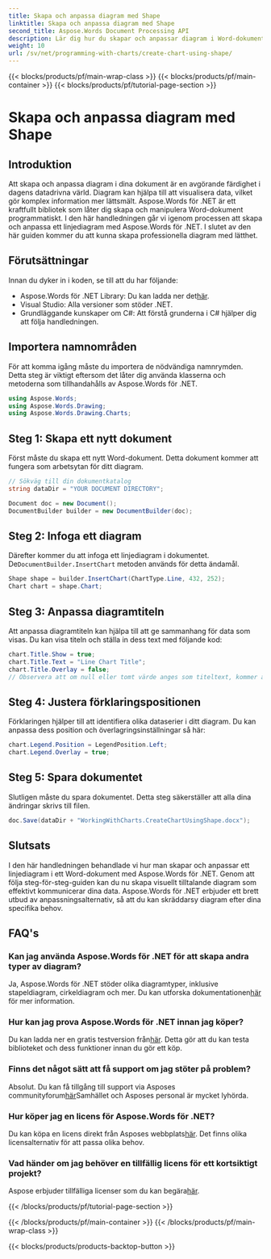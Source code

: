 ```yaml
---
title: Skapa och anpassa diagram med Shape
linktitle: Skapa och anpassa diagram med Shape
second_title: Aspose.Words Document Processing API
description: Lär dig hur du skapar och anpassar diagram i Word-dokument med Aspose.Words för .NET med denna steg-för-steg-guide. Perfekt för datavisualisering.
weight: 10
url: /sv/net/programming-with-charts/create-chart-using-shape/
---
```


{{< blocks/products/pf/main-wrap-class >}}
{{< blocks/products/pf/main-container >}}
{{< blocks/products/pf/tutorial-page-section >}}

# Skapa och anpassa diagram med Shape

## Introduktion

Att skapa och anpassa diagram i dina dokument är en avgörande färdighet i dagens datadrivna värld. Diagram kan hjälpa till att visualisera data, vilket gör komplex information mer lättsmält. Aspose.Words för .NET är ett kraftfullt bibliotek som låter dig skapa och manipulera Word-dokument programmatiskt. I den här handledningen går vi igenom processen att skapa och anpassa ett linjediagram med Aspose.Words för .NET. I slutet av den här guiden kommer du att kunna skapa professionella diagram med lätthet.

## Förutsättningar

Innan du dyker in i koden, se till att du har följande:

-  Aspose.Words för .NET Library: Du kan ladda ner det[här](https://releases.aspose.com/words/net/).
- Visual Studio: Alla versioner som stöder .NET.
- Grundläggande kunskaper om C#: Att förstå grunderna i C# hjälper dig att följa handledningen.

## Importera namnområden

För att komma igång måste du importera de nödvändiga namnrymden. Detta steg är viktigt eftersom det låter dig använda klasserna och metoderna som tillhandahålls av Aspose.Words för .NET.

```csharp
using Aspose.Words;
using Aspose.Words.Drawing;
using Aspose.Words.Drawing.Charts;
```

## Steg 1: Skapa ett nytt dokument

Först måste du skapa ett nytt Word-dokument. Detta dokument kommer att fungera som arbetsytan för ditt diagram.

```csharp
// Sökväg till din dokumentkatalog
string dataDir = "YOUR DOCUMENT DIRECTORY";

Document doc = new Document();
DocumentBuilder builder = new DocumentBuilder(doc);
```

## Steg 2: Infoga ett diagram

 Därefter kommer du att infoga ett linjediagram i dokumentet. De`DocumentBuilder.InsertChart` metoden används för detta ändamål.

```csharp
Shape shape = builder.InsertChart(ChartType.Line, 432, 252);
Chart chart = shape.Chart;
```

## Steg 3: Anpassa diagramtiteln

Att anpassa diagramtiteln kan hjälpa till att ge sammanhang för data som visas. Du kan visa titeln och ställa in dess text med följande kod:

```csharp
chart.Title.Show = true;
chart.Title.Text = "Line Chart Title";
chart.Title.Overlay = false;
// Observera att om null eller tomt värde anges som titeltext, kommer automatiskt genererad titel att visas.
```

## Steg 4: Justera förklaringspositionen

Förklaringen hjälper till att identifiera olika dataserier i ditt diagram. Du kan anpassa dess position och överlagringsinställningar så här:

```csharp
chart.Legend.Position = LegendPosition.Left;
chart.Legend.Overlay = true;
```

## Steg 5: Spara dokumentet

Slutligen måste du spara dokumentet. Detta steg säkerställer att alla dina ändringar skrivs till filen.

```csharp
doc.Save(dataDir + "WorkingWithCharts.CreateChartUsingShape.docx");
```

## Slutsats

I den här handledningen behandlade vi hur man skapar och anpassar ett linjediagram i ett Word-dokument med Aspose.Words för .NET. Genom att följa steg-för-steg-guiden kan du nu skapa visuellt tilltalande diagram som effektivt kommunicerar dina data. Aspose.Words för .NET erbjuder ett brett utbud av anpassningsalternativ, så att du kan skräddarsy diagram efter dina specifika behov.

## FAQ's

### Kan jag använda Aspose.Words för .NET för att skapa andra typer av diagram?

 Ja, Aspose.Words för .NET stöder olika diagramtyper, inklusive stapeldiagram, cirkeldiagram och mer. Du kan utforska dokumentationen[här](https://reference.aspose.com/words/net/) för mer information.

### Hur kan jag prova Aspose.Words för .NET innan jag köper?

 Du kan ladda ner en gratis testversion från[här](https://releases.aspose.com/). Detta gör att du kan testa biblioteket och dess funktioner innan du gör ett köp.

### Finns det något sätt att få support om jag stöter på problem?

 Absolut. Du kan få tillgång till support via Asposes communityforum[här](https://forum.aspose.com/c/words/8)Samhället och Asposes personal är mycket lyhörda.

### Hur köper jag en licens för Aspose.Words för .NET?

 Du kan köpa en licens direkt från Asposes webbplats[här](https://purchase.aspose.com/buy). Det finns olika licensalternativ för att passa olika behov.

### Vad händer om jag behöver en tillfällig licens för ett kortsiktigt projekt?

 Aspose erbjuder tillfälliga licenser som du kan begära[här](https://purchase.aspose.com/temporary-license/).

{{< /blocks/products/pf/tutorial-page-section >}}

{{< /blocks/products/pf/main-container >}}
{{< /blocks/products/pf/main-wrap-class >}}

{{< blocks/products/products-backtop-button >}}
